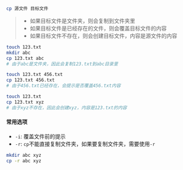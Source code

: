 ```bash
cp 源文件 目标文件
```

> - 如果目标文件是文件夹，则会复制到文件夹里
> - 如果目标文件是已经存在的文件，则会覆盖目标文件的内容
> - 如果目标文件不存在，则会创建目标文件，内容是源文件的内容

```bash
touch 123.txt
mkdir abc
cp 123.txt abc
# 由于abc是文件夹，因此会复制123.txt到abc目录里

touch 123.txt 456.txt
cp 123.txt 456.txt
# 由于456.txt已经存在，会提示是否覆盖456.txt内容

touch 123.txt
cp 123.txt xyz
# 由于xyz不存在，因此会创建xyz，内容是123.txt的内容
```

#### 常用选项

- `-i`: 覆盖文件前的提示
- `-r`: `cp`不能直接复制文件夹，如果要复制文件夹，需要使用`-r`

```bash
mkdir abc xyz
cp -r abc xyz
```